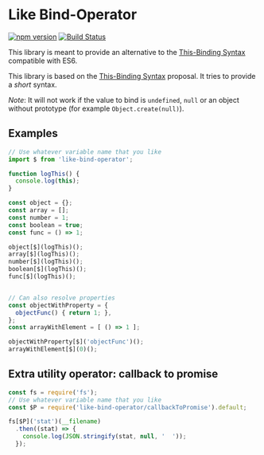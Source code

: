 # Like Bind-Operator

[![npm version](https://badge.fury.io/js/like-bind-operator.svg)](https://badge.fury.io/js/like-bind-operator) [![Build Status](https://travis-ci.org/Volune/like-bind-operator.svg?branch=master)](https://travis-ci.org/Volune/like-bind-operator)

This library is meant to provide an alternative to the [This-Binding Syntax](https://github.com/tc39/proposal-bind-operator) compatible with ES6.

This library is based on the [This-Binding Syntax](https://github.com/tc39/proposal-bind-operator) proposal. It tries to provide a _short_ syntax.

*Note*: It will not work if the value to bind is `undefined`, `null` or an object without prototype (for example `Object.create(null)`).

## Examples

```javascript
// Use whatever variable name that you like
import $ from 'like-bind-operator';

function logThis() {
  console.log(this);
}

const object = {};
const array = [];
const number = 1;
const boolean = true;
const func = () => 1;

object[$](logThis)();
array[$](logThis)();
number[$](logThis)();
boolean[$](logThis)();
func[$](logThis)();


// Can also resolve properties
const objectWithProperty = {
  objectFunc() { return 1; },
};
const arrayWithElement = [ () => 1 ];

objectWithProperty[$]('objectFunc')();
arrayWithElement[$](0)();
```


## Extra utility operator: callback to promise

```javascript
const fs = require('fs');
// Use whatever variable name that you like
const $P = require('like-bind-operator/callbackToPromise').default;

fs[$P]('stat')(__filename)
  .then((stat) => {
    console.log(JSON.stringify(stat, null, '  '));
  });
```
